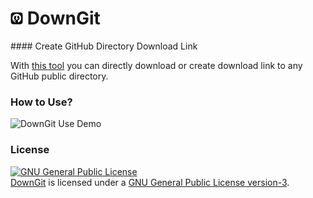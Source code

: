 <h1> <img src="https://github.com/MinhasKamal/DownGit/raw/master/res/images/DownGit.png" width="20" height=auto /> DownGit </h1>
#### Create GitHub Directory Download Link

With [this tool](https://minhaskamal.github.io/DownGit) you can directly download or create download link to any GitHub public directory.

### How to Use?

![DownGit Use Demo](https://cloud.githubusercontent.com/assets/5456665/17797959/fc7e5dea-65ee-11e6-864e-50190c90389d.gif)

### License
<a rel="license" href="http://www.gnu.org/licenses/gpl.html"><img alt="GNU General Public License" style="border-width:0" src="http://www.gnu.org/graphics/gplv3-127x51.png" /></a><br/><a href="https://github.com/MinhasKamal/DownGit">DownGit</a> is licensed under a <a rel="license" href="http://www.gnu.org/licenses/gpl.html">GNU General Public License version-3</a>.
